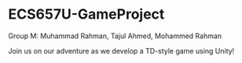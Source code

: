# ECS657U-GameProject
Group M: Muhammad Rahman, Tajul Ahmed, Mohammed Rahman

Join us on our adventure as we develop a TD-style game using Unity!
